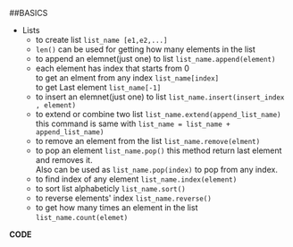 ##BASICS
* Lists 
	* to create list `list_name [e1,e2,...]`    
	* `len()` can be used for getting how many elements in the list    
	* to append an elemnet(just one) to list `list_name.append(element)`
	* each element has index that starts from 0   
	  to get an elment from any index `list_name[index]`   
	  to get Last element `list_name[-1]`   
	* to insert an elemnet(just one) to list `list_name.insert(insert_index , element)`  
	* to extend or combine two list `list_name.extend(append_list_name)`     
	this command is same with `list_name = list_name + append_list_name)`   
	* to remove an element from the list `list_name.remove(elment)` 
	* to pop an element `list_name.pop()` this method return last element and removes it.   
	  Also can be used as `list_name.pop(index)` to pop from any index.
	* to find index of any element `list_name.index(element)`   
	* to sort list alphabeticly `list_name.sort()`   
	* to reverse elements' index `list_name.reverse()`
	* to get how many times an element in the list `list_name.count(elemet)`
 
**CODE**
```

```